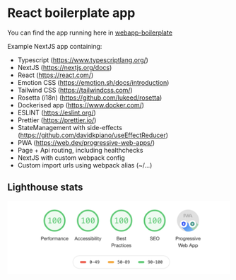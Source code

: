 # React boilerplate app

You can find the app running here in [webapp-boilerplate](https://next-boilerplate-delta.vercel.app/)

Example NextJS app containing:

- Typescript (https://www.typescriptlang.org/)
- NextJS (https://nextjs.org/docs)
- React (https://react.com/)
- Emotion CSS (https://emotion.sh/docs/introduction)
- Tailwind CSS (https://tailwindcss.com/)
- Rosetta (i18n) (https://github.com/lukeed/rosetta)
- Dockerised app (https://www.docker.com/)
- ESLINT (https://eslint.org/)
- Prettier (https://prettier.io/)
- StateManagement with side-effects (https://github.com/davidkpiano/useEffectReducer)
- PWA (https://web.dev/progressive-web-apps/)
- Page + Api routing, including healthchecks
- NextJS with custom webpack config
- Custom import urls using webpack alias (~/...)

## Lighthouse stats

![Lighthouse stats](docs/lighthouse.png)
